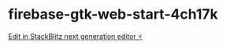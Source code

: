 # firebase-gtk-web-start-4ch17k

[Edit in StackBlitz next generation editor ⚡️](https://stackblitz.com/~/github.com/marilenatz99/firebase-gtk-web-start-4ch17k)